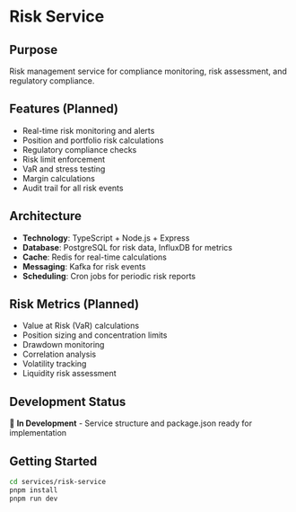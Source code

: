 # Risk Service

## Purpose
Risk management service for compliance monitoring, risk assessment, and regulatory compliance.

## Features (Planned)
- Real-time risk monitoring and alerts
- Position and portfolio risk calculations
- Regulatory compliance checks
- Risk limit enforcement
- VaR and stress testing
- Margin calculations
- Audit trail for all risk events

## Architecture
- **Technology**: TypeScript + Node.js + Express
- **Database**: PostgreSQL for risk data, InfluxDB for metrics
- **Cache**: Redis for real-time calculations
- **Messaging**: Kafka for risk events
- **Scheduling**: Cron jobs for periodic risk reports

## Risk Metrics (Planned)
- Value at Risk (VaR) calculations
- Position sizing and concentration limits
- Drawdown monitoring
- Correlation analysis
- Volatility tracking
- Liquidity risk assessment

## Development Status
🚧 **In Development** - Service structure and package.json ready for implementation

## Getting Started
```bash
cd services/risk-service
pnpm install
pnpm run dev
```